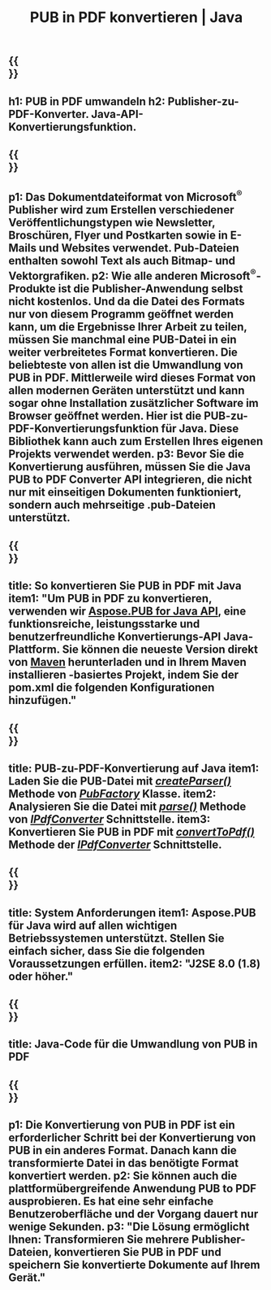 ﻿---
translation: true
template: /_templates/conversion-child-java.md
title: PUB in PDF konvertieren | Java
description: Konvertieren Sie PUB in PDF mithilfe der Java-API auf jeder Plattform.Publisher-Konvertierungsfunktion, die sich einfach in Ihre Lösung integrieren lässt.
url: /java/conversion/pub-to-pdf/
metakeywords: pub zu pdf java, pub zu pdf java konvertieren, java pub zu pdf, verleger zu pdf java
family: pub
platformtag: java
feature: conversion
---

{{<section banner>}}
---
h1: PUB in PDF umwandeln
h2: Publisher-zu-PDF-Konverter. Java-API-Konvertierungsfunktion.
---

{{<section overview>}}
---
p1: Das Dokumentdateiformat von Microsoft<sup>®</sup> Publisher wird zum Erstellen verschiedener Veröffentlichungstypen wie Newsletter, Broschüren, Flyer und Postkarten sowie in E-Mails und Websites verwendet. Pub-Dateien enthalten sowohl Text als auch Bitmap- und Vektorgrafiken.
p2: Wie alle anderen Microsoft<sup>®</sup>-Produkte ist die Publisher-Anwendung selbst nicht kostenlos. Und da die Datei des Formats nur von diesem Programm geöffnet werden kann, um die Ergebnisse Ihrer Arbeit zu teilen, müssen Sie manchmal eine PUB-Datei in ein weiter verbreitetes Format konvertieren. Die beliebteste von allen ist die Umwandlung von PUB in PDF. Mittlerweile wird dieses Format von allen modernen Geräten unterstützt und kann sogar ohne Installation zusätzlicher Software im Browser geöffnet werden. Hier ist die PUB-zu-PDF-Konvertierungsfunktion für Java. Diese Bibliothek kann auch zum Erstellen Ihres eigenen Projekts verwendet werden.
p3: Bevor Sie die Konvertierung ausführen, müssen Sie die Java PUB to PDF Converter API integrieren, die nicht nur mit einseitigen Dokumenten funktioniert, sondern auch mehrseitige .pub-Dateien unterstützt.
---

{{<section widget>}}
---
title: So konvertieren Sie PUB in PDF mit Java
item1: "Um PUB in PDF zu konvertieren, verwenden wir [Aspose.PUB for Java API](https://products.aspose.com/pub/java), eine funktionsreiche, leistungsstarke und benutzerfreundliche Konvertierungs-API Java-Plattform. Sie können die neueste Version direkt von [Maven](https://repository.aspose.com/webapp/#/artifacts/browse/tree/General/repo/com/aspose/aspose-pub) herunterladen und in Ihrem Maven installieren -basiertes Projekt, indem Sie der pom.xml die folgenden Konfigurationen hinzufügen."
---

{{<section feature1>}}
---
title: PUB-zu-PDF-Konvertierung auf Java
item1: Laden Sie die PUB-Datei mit [*createParser()*](https://apireference.aspose.com/pub/java/com.aspose.pub/PubFactory#createParser-java.lang.String-) Methode von [*PubFactory*](https://apireference.aspose.com/pub/java/com.aspose.pub/PubFactory) Klasse.
item2: Analysieren Sie die Datei mit [*parse()*](https://apireference.aspose.com/pub/java/com.aspose.pub/IPubParser#parse--) Methode von [*IPdfConverter*](https://apireference.aspose.com/pub/java/com.aspose.pub/IPubParser) Schnittstelle.
item3: Konvertieren Sie PUB in PDF mit [*convertToPdf()*](https://apireference.aspose.com/pub/java/com.aspose.pub/IPdfConverter#convertToPdf-com.aspose.pub.Document-java.lang.String-) Methode der [*IPdfConverter*](https://apireference.aspose.com/pub/java/com.aspose.pub/IPdfConverter) Schnittstelle.
---

{{<section feature2>}}
---
title: System Anforderungen
item1: Aspose.PUB für Java wird auf allen wichtigen Betriebssystemen unterstützt. Stellen Sie einfach sicher, dass Sie die folgenden Voraussetzungen erfüllen.
item2: "J2SE 8.0 (1.8) oder höher."
---

{{<section codeexample>}}
---
title: Java-Code für die Umwandlung von PUB in PDF
---

{{<section summary>}}
---
p1: Die Konvertierung von PUB in PDF ist ein erforderlicher Schritt bei der Konvertierung von PUB in ein anderes Format. Danach kann die transformierte Datei in das benötigte Format konvertiert werden.
p2: Sie können auch die plattformübergreifende Anwendung PUB to PDF ausprobieren. Es hat eine sehr einfache Benutzeroberfläche und der Vorgang dauert nur wenige Sekunden.
p3: "Die Lösung ermöglicht Ihnen: Transformieren Sie mehrere Publisher-Dateien, konvertieren Sie PUB in PDF und speichern Sie konvertierte Dokumente auf Ihrem Gerät."
---